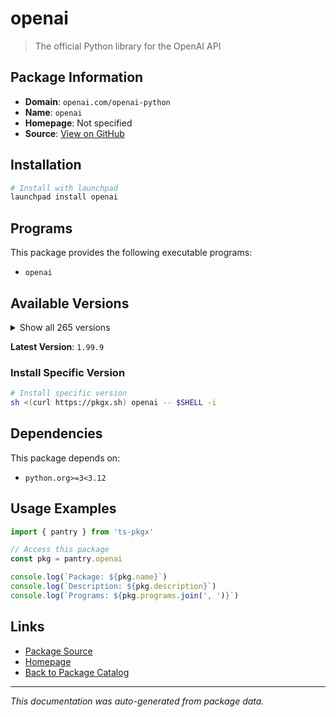 # openai

> The official Python library for the OpenAI API

## Package Information

- **Domain**: `openai.com/openai-python`
- **Name**: `openai`
- **Homepage**: Not specified
- **Source**: [View on GitHub](https://github.com/pkgxdev/pantry/tree/main/projects/openai.com/openai-python/package.yml)

## Installation

```bash
# Install with launchpad
launchpad install openai
```

## Programs

This package provides the following executable programs:

- `openai`

## Available Versions

<details>
<summary>Show all 265 versions</summary>

- `1.99.9`, `1.99.8`, `1.99.7`, `1.99.6`, `1.99.5`
- `1.99.4`, `1.99.3`, `1.99.2`, `1.99.1`, `1.99.0`
- `1.98.0`, `1.97.2`, `1.97.1`, `1.97.0`, `1.96.1`
- `1.96.0`, `1.95.1`, `1.95.0`, `1.94.0`, `1.93.3`
- `1.93.2`, `1.93.1`, `1.93.0`, `1.92.3`, `1.92.2`
- `1.92.1`, `1.92.0`, `1.91.0`, `1.90.0`, `1.89.0`
- `1.88.0`, `1.87.0`, `1.86.0`, `1.85.0`, `1.84.0`
- `1.83.0`, `1.82.1`, `1.82.0`, `1.81.0`, `1.80.0`
- `1.79.0`, `1.78.1`, `1.78.0`, `1.77.0`, `1.76.2`
- `1.76.1`, `1.76.0`, `1.75.0`, `1.74.1`, `1.74.0`
- `1.73.0`, `1.72.0`, `1.71.0`, `1.70.0`, `1.69.0`
- `1.68.2`, `1.68.1`, `1.68.0`, `1.67.0`, `1.66.5`
- `1.66.4`, `1.66.3`, `1.66.2`, `1.66.1`, `1.66.0`
- `1.65.5`, `1.65.4`, `1.65.3`, `1.65.2`, `1.65.1`
- `1.65.0`, `1.64.0`, `1.63.2`, `1.63.1`, `1.63.0`
- `1.62.0`, `1.61.1`, `1.61.0`, `1.60.2`, `1.60.1`
- `1.60.0`, `1.59.9`, `1.59.8`, `1.59.7`, `1.59.6`
- `1.59.5`, `1.59.4`, `1.59.3`, `1.59.2`, `1.59.1`
- `1.59.0`, `1.58.1`, `1.58.0`, `1.57.4`, `1.57.3`
- `1.57.2`, `1.57.1`, `1.57.0`, `1.56.2`, `1.56.1`
- `1.56.0`, `1.55.3`, `1.55.2`, `1.55.1`, `1.55.0`
- `1.54.5`, `1.54.4`, `1.54.3`, `1.54.2`, `1.54.1`
- `1.54.0`, `1.53.1`, `1.53.0`, `1.52.2`, `1.52.1`
- `1.52.0`, `1.51.2`, `1.51.1`, `1.51.0`, `1.50.2`
- `1.50.1`, `1.50.0`, `1.49.0`, `1.48.0`, `1.47.1`
- `1.47.0`, `1.46.1`, `1.46.0`, `1.45.1`, `1.45.0`
- `1.44.1`, `1.44.0`, `1.43.1`, `1.43.0`, `1.42.0`
- `1.41.1`, `1.41.0`, `1.40.8`, `1.40.7`, `1.40.6`
- `1.40.5`, `1.40.4`, `1.40.3`, `1.40.2`, `1.40.1`
- `1.40.0`, `1.39.0`, `1.38.0`, `1.37.2`, `1.37.1`
- `1.37.0`, `1.36.1`, `1.36.0`, `1.35.15`, `1.35.14`
- `1.35.13`, `1.35.12`, `1.35.11`, `1.35.10`, `1.35.9`
- `1.35.8`, `1.35.7`, `1.35.6`, `1.35.5`, `1.35.4`
- `1.35.3`, `1.35.2`, `1.35.1`, `1.35.0`, `1.34.0`
- `1.33.0`, `1.32.1`, `1.32.0`, `1.31.2`, `1.31.1`
- `1.31.0`, `1.30.5`, `1.30.4`, `1.30.3`, `1.30.2`
- `1.30.1`, `1.30.0`, `1.29.0`, `1.28.2`, `1.28.1`
- `1.28.0`, `1.27.0`, `1.26.0`, `1.25.2`, `1.25.1`
- `1.25.0`, `1.24.1`, `1.24.0`, `1.23.6`, `1.23.5`
- `1.23.4`, `1.23.3`, `1.23.2`, `1.23.1`, `1.23.0`
- `1.22.0`, `1.21.2`, `1.21.1`, `1.21.0`, `1.20.0`
- `1.19.0`, `1.18.0`, `1.17.1`, `1.17.0`, `1.16.2`
- `1.16.1`, `1.16.0`, `1.15.0`, `1.14.3`, `1.14.2`
- `1.14.1`, `1.14.0`, `1.13.4`, `1.13.3`, `1.13.2`
- `1.13.1`, `1.13.0`, `1.12.0`, `1.11.1`, `1.11.0`
- `1.10.0`, `1.9.0`, `1.8.0`, `1.7.2`, `1.7.1`
- `1.7.0`, `1.6.1`, `1.6.0`, `1.5.0`, `1.4.0`
- `1.3.9`, `1.3.8`, `1.3.7`, `1.3.6`, `1.3.5`
- `1.3.4`, `1.3.3`, `1.3.2`, `1.3.1`, `1.3.0`
- `1.2.4`, `1.2.3`, `1.2.2`, `1.2.1`, `1.2.0`
- `1.1.2`, `1.1.0`, `1.0.1`, `1.0.0`, `0.28.1`
- `0.28.0`, `0.27.10`, `0.27.9`, `0.27.8`, `0.27.7`
- `0.27.6`, `0.27.5`, `0.27.4`, `0.27.3`, `0.27.2`

</details>

**Latest Version**: `1.99.9`

### Install Specific Version

```bash
# Install specific version
sh <(curl https://pkgx.sh) openai -- $SHELL -i
```

## Dependencies

This package depends on:

- `python.org>=3<3.12`

## Usage Examples

```typescript
import { pantry } from 'ts-pkgx'

// Access this package
const pkg = pantry.openai

console.log(`Package: ${pkg.name}`)
console.log(`Description: ${pkg.description}`)
console.log(`Programs: ${pkg.programs.join(', ')}`)
```

## Links

- [Package Source](https://github.com/pkgxdev/pantry/tree/main/projects/openai.com/openai-python/package.yml)
- [Homepage](#)
- [Back to Package Catalog](../../../package-catalog.md)

---

*This documentation was auto-generated from package data.*
